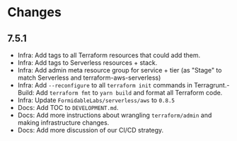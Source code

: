Changes
=======

## 7.5.1

- Infra: Add tags to all Terraform resources that could add them.
- Infra: Add tags to Serverless resources + stack.
- Infra: Add admin meta resource group for service + tier (as "Stage" to match Serverless and terraform-aws-serverless)
- Infra: Add `--reconfigure` to all `terraform init` commands in Terragrunt.- Build: Add `terraform fmt` to `yarn build` and format all Terraform code.
- Infra: Update `FormidableLabs/serverless/aws` to `0.8.5`
- Docs: Add TOC to `DEVELOPMENT.md`.
- Docs: Add more instructions about wrangling `terraform/admin` and making infrastructure changes.
- Docs: Add more discussion of our CI/CD strategy.
